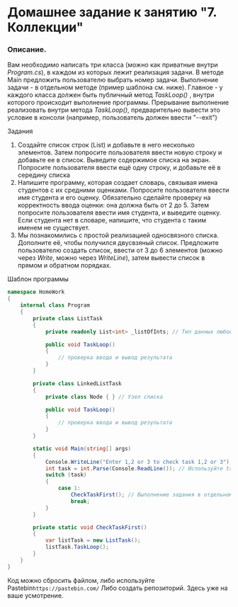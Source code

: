 # Домашнее задание к занятию "7. Коллекции"

### Описание.

Вам необходимо написать три класса (можно как приватные внутри *Program.cs*), в каждом из которых лежит реализация задачи. В методе Main предложить пользователю выбрать номер задачи. Выполнение задачи - в отдельном методе (пример шаблона см. ниже). Главное - у каждого класса должен быть публичный метод *TaskLoop()* , внутри которого происходит выполнение программы. Прерывание выполнение реализовать внутри метода *TaskLoop()*, предварительно вывести это условие в консоли (например, пользователь должен ввести "--exit")

Задания
1. Создайте список строк (List<string>) и добавьте в него несколько элементов. Затем попросите пользователя ввести новую строку и добавьте ее в список. Выведите содержимое списка на экран. Попросите пользователя ввести ещё одну строку, и добавьте её в середину списка
2. Напишите программу, которая создает словарь, связывая имена студентов с их средними оценками. Попросите пользователя ввести имя студента и его оценку. Обязательно сделайте проверку на корректность ввода оценки: она должна быть от 2 до 5. Затем попросите пользователя ввести имя студента, и выведите оценку. Если студента нет в словаре, напишите, что студента с таким именем не существует.
3. Мы познакомились с простой реализацией односвязного списка. Дополните её, чтобы получился двусвзяный список. Предложите пользователю создать список, ввести от 3 до 6 элементов (можно через *Write*, можно через *WriteLine*), затем вывести список в прямом и обратном порядках.


Шаблон программы
```csharp
namespace HomeWork
{
    internal class Program
    {
        private class ListTask 
        {
            private readonly List<int> _listOfInts; // Тип данных любой

            public void TaskLoop() 
            {
                // проверка ввода и вывод результата
            }
        }

        private class LinkedListTask
        {
            private class Node { } // Узел списка

            public void TaskLoop()
            {
                // проверка ввода и вывод результата
            }
        }

        static void Main(string[] args)
        {
		    Console.WriteLine("Enter 1,2 or 3 to check task 1,2 or 3");
            int task = int.Parse(Console.ReadLine()); // Используйте tryParse
            switch (task) 
            {
                case 1:
                    CheckTaskFirst(); // Выполнение задания в отдельном методе
                    break;
            }
        }

        private static void CheckTaskFirst()
        {
            var listTask = new ListTask();
            listTask.TaskLoop();
        }
    }
}
```

Код можно сбросить файлом, либо используйте Pastebin`https://pastebin.com/`
Либо создать репозиторий. Здесь уже на ваше усмотрение.
